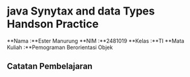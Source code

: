 # java Synytax and data Types Handson Practice

**Nama  :**Ester Manurung
**NIM   :**2481019
**Kelas :**TI
**Mata Kuliah   :**Pemograman Berorientasi Objek

## Catatan Pembelajaran


